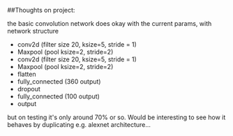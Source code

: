 ##Thoughts on project:

the basic convolution network does okay with the current params, with network structure
- conv2d (filter size 20, ksize=5, stride = 1)
- Maxpool (pool ksize=2, stride=2)
- conv2d (filter size 20, ksize=5, stride = 1)
- Maxpool (pool ksize=2, stride=2)
- flatten
- fully_connected (360 output)
- dropout
- fully_connected (100 output)
- output

but on testing it's only around 70% or so.
Would be interesting to see how it behaves by duplicating e.g. alexnet architecture...
